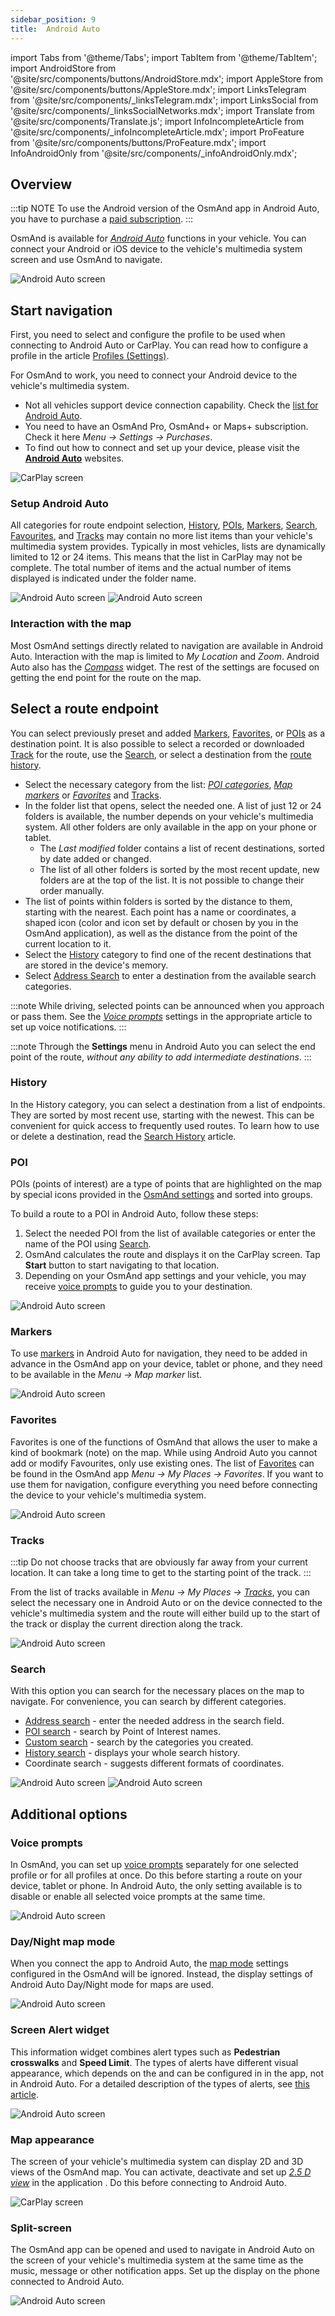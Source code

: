 ```yaml
---
sidebar_position: 9
title:  Android Auto
---
```


import Tabs from '@theme/Tabs';
import TabItem from '@theme/TabItem';
import AndroidStore from '@site/src/components/buttons/AndroidStore.mdx';
import AppleStore from '@site/src/components/buttons/AppleStore.mdx';
import LinksTelegram from '@site/src/components/_linksTelegram.mdx';
import LinksSocial from '@site/src/components/_linksSocialNetworks.mdx';
import Translate from '@site/src/components/Translate.js';
import InfoIncompleteArticle from '@site/src/components/_infoIncompleteArticle.mdx';
import ProFeature from '@site/src/components/buttons/ProFeature.mdx';
import InfoAndroidOnly from '@site/src/components/_infoAndroidOnly.mdx';

<InfoIncompleteArticle/>  

## Overview

:::tip NOTE
To use the Android version of the OsmAnd app in Android Auto, you have to purchase a [paid subscription](../purchases/ios#free-and-paid-features).
:::

OsmAnd is available for [*Android Auto*](https://www.android.com/auto) functions in your vehicle. You can connect your Android or iOS device to the vehicle's multimedia system screen and use OsmAnd to navigate.  

![Android Auto screen](@site/static/img/navigation/auto-car/android-auto-overview.png)  


## Start navigation

First, you need to select and configure the profile to be used when connecting to Android Auto or CarPlay. You can read how to configure a profile in the article [Profiles (Settings)](../personal/profiles).   

For OsmAnd to work, you need to connect your Android device to the vehicle's multimedia system.  
- Not all vehicles support device connection capability. Check the [list for Android Auto](https://www.android.com/auto/compatibility/).
- You need to have an OsmAnd Pro, OsmAnd+ or Maps+ subscription. Check it here *Menu → Settings → Purchases*.
- To find out how to connect and set up your device, please visit the [**Android Auto**](https://support.google.com/androidauto/answer/6348029?hl=en) websites. 

![CarPlay screen](@site/static/img/navigation/auto-car/android-auto-setup.png)


### Setup Android Auto

All categories for route endpoint selection, [History](#history), [POIs](#poi-categories), [Markers](#map-markers), [Search](#address-search), [Favourites](#favorites), and [Tracks](#tracks) may contain no more list items than your vehicle's multimedia system provides. Typically in most vehicles, lists are dynamically limited to 12 or 24 items. This means that the list in CarPlay may not be complete. The total number of items and the actual number of items displayed is indicated under the folder name.

![Android Auto screen](@site/static/img/navigation/auto-car/android-auto-start.png)  ![Android Auto screen](@site/static/img/navigation/auto-car/android-auto-stop.png)  


### Interaction with the map

Most OsmAnd settings directly related to navigation are available in Android Auto. Interaction with the map is limited to *My Location* and *Zoom*. Android Auto also has the *[Compass](../widgets/map-buttons.md#compass)* widget. The rest of the settings are focused on getting the end point for the route on the map.


## Select a route endpoint

You can select previously preset and added [Markers](../personal/markers.md#settings), [Favorites](../personal/favorites.md), or [POIs](../map/point-layers-on-map.md#points-of-interest-poi) as a destination point. It is also possible to select a recorded or downloaded [Track](../personal/tracks.md) for the route, use the [Search](../search/), or select a destination from the [route history](#history).   
- Select the necessary category from the list: [*POI categories*](#poi-categories), [*Map markers*](#map-markers) or [*Favorites*](#favorites) and [Tracks](#tracks).  
- In the folder list that opens, select the needed one. A list of just 12 or 24 folders is available, the number depends on your vehicle's multimedia system. All other folders are only available in the app on your phone or tablet.  
    -  The *Last modified* folder contains a list of recent destinations, sorted by date added or changed.
    -  The list of all other folders is sorted by the most recent update, new folders are at the top of the list. It is not possible to change their order manually.
- The list of points within folders is sorted by the distance to them, starting with the nearest. Each point has a name or coordinates, a shaped icon (color and icon set by default or chosen by you in the OsmAnd application), as well as the distance from the point of the current location to it.
- Select the [History](#history) category to find one of the recent destinations that are stored in the device's memory.
- Select [Address Search](#search) to enter a destination from the available search categories. 

:::note
While driving, selected points can be announced when you approach or pass them. See the [*Voice prompts*](../navigation/voice-navigation) settings in the appropriate article to set up voice notifications.
:::

:::note
Through the **Settings** menu in Android Auto you can select the end point of the route, *without any ability to add intermediate destinations*.
:::


### History

In the History category, you can select a destination from a list of endpoints. They are sorted by most recent use, starting with the newest. This can be convenient for quick access to frequently used routes. To learn how to use or delete a destination, read the [Search History](../search/search-history.md) article.  


### POI

POIs (points of interest) are a type of points that are highlighted on the map by special icons provided in the [OsmAnd settings](../map/point-layers-on-map.md#points-of-interest-poi) and sorted into groups. 

To build a route to a POI in Android Auto, follow these steps:

1. Select the needed POI from the list of available categories or enter the name of the POI using [Search](#search). 
2. OsmAnd calculates the route and displays it on the CarPlay screen. Tap **Start** button to start navigating to that location. 
3. Depending on your OsmAnd app settings and your vehicle, you may receive [voice prompts](#voice-prompts) to guide you to your destination.

![Android Auto screen](@site/static/img/navigation/auto-car/android-auto-7.png)


### Markers

To use [markers](../personal/markers.md#overview) in Android Auto for navigation, they need to be added in advance in the OsmAnd app on your device, tablet or phone, and they need to be available in the *Menu → Map marker* list.     

![Android Auto screen](@site/static/img/navigation/auto-car/android-auto-10.png)


### Favorites

Favorites is one of the functions of OsmAnd that allows the user to make a kind of bookmark (note) on the map. While using Android Auto you cannot add or modify Favourites, only use existing ones. The list of [Favorites](../personal/favorites.md#manage-favorites) can be found in the OsmAnd app *Menu → My Places → Favorites*. If you want to use them for navigation, configure everything you need before connecting the device to your vehicle's multimedia system.  

![Android Auto screen](@site/static/img/navigation/auto-car/android-auto-favrites.png)


### Tracks

:::tip
Do not choose tracks that are obviously far away from your current location. It can take a long time to get to the starting point of the track.
:::

From the list of tracks available in *Menu → My Places → [Tracks](../personal/tracks.md)*, you can select the necessary one in Android Auto or on the device connected to the vehicle's multimedia system and the route will either build up to the start of the track or display the current direction along the track.  

![Android Auto screen](@site/static/img/navigation/auto-car/android-auto-6.png)


### Search

With this option you can search for the necessary places on the map to navigate. For convenience, you can search by different categories.  
- [Address search](../search/search-address.md) - enter the needed address in the search field.
- [POI search](../search/search-poi.md) - search by Point of Interest names.
- [Custom search](../search/custom-poi-search.md) - search by the categories you created.
- [History search](../search/search-history.md) - displays your whole search history.
- Coordinate search - suggests different formats of coordinates.  

![Android Auto screen](@site/static/img/navigation/auto-car/android-auto-12.png)   ![Android Auto screen](@site/static/img/navigation/auto-car/android-auto-13.png)


## Additional options

### Voice prompts

In OsmAnd, you can set up [voice prompts](../navigation/voice-navigation) separately for one selected profile or for all profiles at once. Do this before starting a route on your device, tablet or phone. In Android Auto, the only setting available is to disable or enable all selected voice prompts at the same time.   

![Android Auto screen](@site/static/img/navigation/auto-car/android-auto-voice.png)


### Day/Night map mode

When you connect the app to Android Auto, the [map mode](../map/vector-maps.md#map-mode) settings configured in the OsmAnd will be ignored. Instead, the display settings of Android Auto Day/Night mode for maps are used.  

![Android Auto screen](@site/static/img/navigation/auto-car/android-auto-map-mode.png)


### Screen Alert widget

This information widget combines alert types such as **Pedestrian crosswalks** and **Speed Limit**. The types of alerts have different visual appearance, which depends on the **<Translate android="true" ids="driving_region"/>**  and can be configured in *<Translate android="true" ids="shared_string_menu,configure_profile,routing_settings_2,screen_alerts"/>* in the app, not in Android Auto. For a detailed description of the types of alerts, see [this article](../widgets/nav-widgets.md#alert-types).    

![Android Auto screen](@site/static/img/navigation/auto-car/android-auto-alert.png)


### Map appearance

The screen of your vehicle's multimedia system can display 2D and 3D views of the OsmAnd map.  You can activate, deactivate and set up *[2.5 D view](../personal/profiles.md#appearance)* in the application *<Translate android="true" ids="shared_string_menu,configure_profile,general_settings_2,shared_string_appearance"/>*. Do this before connecting to Android Auto.  

![CarPlay screen](@site/static/img/navigation/auto-car/car-play-D(1).png)  


### Split-screen

The OsmAnd app can be opened and used to navigate in Android Auto on the screen of your vehicle's multimedia system at the same time as the music, message or other notification apps. Set up the display on the phone connected to Android Auto.  

<!-- The Multi window display feature can also be enabled and disabled from the Window Shade.
1. From a Home screen, tap Apps
2. Tap Settings.
3. Tap Multi window.
4. Tap the Multi window switch
5. Return to the home screen. 

https://support.google.com/androidauto/answer/6348063?hl=en&ref_topic=6106969 -->

![Android Auto screen](@site/static/img/navigation/auto-car/android-auto-split-screen.png)


<!--
Fixes issues with voice control

Choose which speakers to use.
- On your phone or tablet, turn on Bluetooth.
- Pair your phone or tablet to your car.
- Set the source for your car's audio system to Bluetooth.
    - On your Android phone or tablet, open the Google Maps app Maps.
    - Tap your profile picture or initial Account Circle and then Settings Settings and then Navigation settings.
    - Choose an option:
       - To hear navigation from your car speakers, turn on Play voice over Bluetooth.
       - To hear navigation from your phone or tablet’s speaker, turn off Play voice over Bluetooth.



Volume control issue

In most cases, all signals remain at constant full volume, separate from the audio playback settings at the same time. To change the volume of the OsmAnd navigation prompts when using Android Auto, go to *Setup → Voice → Voice volume* on the vehicle's multimedia system screen.  
If this method does not work, there is another option. To adjust the notification volume, you need to turn on Google Assistant during a call. Hold down the button on the steering wheel that turns on Google Assistant, and during the call, adjust the volume using the dashboard or steering wheel.  

-->


